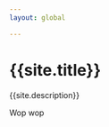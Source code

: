 ```yaml
---
layout: global

---
```


<div class="jumbotron">
  <div class="container">
    <div class="row">
      <div class="col-sm-12 col-lg-10 col-lg-offset-1 text-center">
        <h1>{{site.title}}</h1>
        <p>{{site.description}}</p>
      </div>
    </div>
  </div>
</div>

<div class="container-fluid">
  <div class="row">
    <div class="col-sm-12">
      <p>Wop wop</p>
    </div>
  </div>
</div>